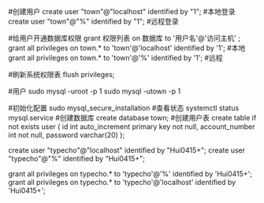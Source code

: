 #创建用户
create user "town"@"localhost" identified by "1"; #本地登录
create user "town"@"%" identified by "1"; #远程登录

#给用户开通数据库权限
grant 权限列表 on 数据库 to '用户名'@'访问主机' ;
grant all privileges on town.* to 'town'@'localhost' identified by '1'; #本地
grant all privileges on town.* to 'town'@'%' identified by '1'; #远程



#刷新系统权限表
flush privileges;

#用户
sudo mysql -uroot -p
1
sudo mysql -utown -p
1

#初始化配置
sudo mysql_secure_installation
#查看状态
systemctl status mysql.service
#创建数据库
create database town;
#创建用户表
create table if not exists user (
	id int auto_increment primary key not null,
	account_number int not null,
	password varchar(20)
);

create user "typecho"@"localhost" identified by "Hui0415+"; 
create user "typecho"@"%" identified by "Hui0415+"; 

grant all privileges on typecho.* to 'typecho'@'%' identified by 'Hui0415+';
grant all privileges on typecho.* to 'typecho'@'localhost' identified by 'Hui0415+';